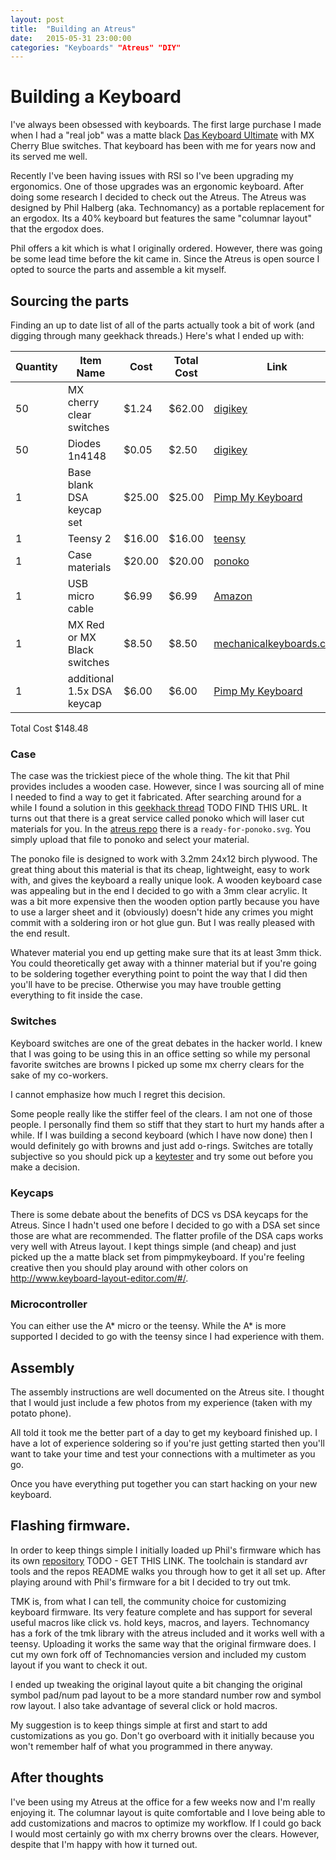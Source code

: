 ```yaml
---
layout: post
title:  "Building an Atreus"
date:   2015-05-31 23:00:00
categories: "Keyboards" "Atreus" "DIY"
---
```


# Building a Keyboard

I've always been obsessed with keyboards. The first large purchase I made when I had a "real job" was a matte black [Das Keyboard Ultimate](http://www.daskeyboard.com/model-s-ultimate/) with MX Cherry Blue switches. That keyboard has been with me for years now and its served me well.  

Recently I've been having issues with RSI so I've been upgrading my ergonomics. One of those upgrades was an ergonomic keyboard. After doing some research I decided to check out the Atreus. The Atreus was designed by Phil Halberg (aka. Technomancy) as a portable replacement for an ergodox. Its a 40% keyboard but features the same "columnar layout" that the ergodox does.

Phil offers a kit which is what I originally ordered. However, there was going
be some lead time before the kit came in. Since the Atreus is open source I
opted to source the parts and assemble a kit myself.

## Sourcing the parts

Finding an up to date list of all of the parts actually took a bit of work (and digging through many geekhack threads.) Here's what I ended up with:

Quantity | Item Name             | Cost   | Total Cost | Link
---------|-----------------------|--------|------------|-----
50 | MX cherry clear switches    |  $1.24 |    $62.00  | [digikey](http://www.digikey.com/product-search/en?x=0&y=0&lang=en&site=us&keywords=mx+cherry+clear)
50 | Diodes 1n4148               |  $0.05 |     $2.50  | [digikey](http://www.digikey.com/product-detail/en/1N4148TA/1N4148TACT-ND/1532747)
1	 | Base blank DSA keycap set   | $25.00 |    $25.00  | [Pimp My Keyboard](http://keyshop.pimpmykeyboard.com/products/full-keysets/dsa-blank-sets-1)
1	 | Teensy 2	                   | $16.00	|    $16.00  | [teensy](https://www.pjrc.com/store/teensy.html)
1	 | Case materials	             | $20.00 |	   $20.00  | [ponoko](https://www.ponoko.com/)
1	 | USB micro cable             |  $6.99 |     $6.99  | [Amazon](http://www.amazon.com/Cable-Matters%C2%AE-Premium-Hi-Speed-Micro-B/dp/B00IG9LSGM/ref=sr_1_1?s=electronics&ie=UTF8&qid=1433097350&sr=1-1&keywords=usb-cable-micro)
1	 | MX Red or MX Black switches |  $8.50 |     $8.50  | [mechanicalkeyboards.com](http://mechanicalkeyboards.com/shop/index.php?l=product_detail&p=103)
1	 | additional 1.5x DSA keycap  |  $6.00 |     $6.00  | [Pimp My Keyboard](http://keyshop.pimpmykeyboard.com/products/blank-key-packs/dcs-1-5-space)

Total Cost		$148.48

### Case

The case was the trickiest piece of the whole thing. The kit that Phil provides includes a wooden case. However, since I was sourcing all of mine I needed to find a way to get it fabricated. After searching around for a while I found a solution in this [geekhack thread]() TODO FIND THIS URL.  It turns out that there is a great service called ponoko which will laser cut materials for you.  In the [atreus repo](https://github.com/technomancy/atreus) there is a `ready-for-ponoko.svg`.  You simply upload that file to ponoko and select your material.

The ponoko file is designed to work with 3.2mm 24x12 birch plywood. The great thing about this material is that its cheap, lightweight, easy to work with, and gives the keyboard a really unique look. A wooden keyboard case was appealing but in the end I decided to go with a 3mm clear acrylic. It was a bit more expensive then the wooden option partly because you have to use a larger sheet and it (obviously) doesn't hide any crimes you might commit with a soldering iron or hot glue gun. But I was really pleased with the end result.

Whatever material you end up getting make sure that its at least 3mm thick. You could theoretically get away with a thinner material but if you're going to be soldering together everything point to point the way that I did then you'll have to be precise.  Otherwise you may have trouble getting everything to fit inside the case.

### Switches

Keyboard switches are one of the great debates in the hacker world. I knew that I was going to be using this in an office setting so while my personal favorite switches are browns I picked up some mx cherry clears for the sake of my co-workers.

I cannot emphasize how much I regret this decision.  

Some people really like the stiffer feel of the clears. I am not one of those people. I personally find them so stiff that they start to hurt my hands after a while. If I was building a second keyboard (which I have now done) then I would definitely go with browns and just add o-rings. Switches are totally subjective so you should pick up a [keytester](http://www.amazon.com/Max-Keyboard-Keycap-Cherry-Sampler/dp/B00N6DXTW4) and try some out before you make a decision.

### Keycaps

There is some debate about the benefits of DCS vs DSA keycaps for the Atreus. Since I hadn't used one before I decided to go with a DSA set since those are what are recommended. The flatter profile of the DSA caps works very well with Atreus layout. I kept things simple (and cheap) and just picked up the a matte black set from pimpmykeyboard. If you're feeling creative then you should play around with other colors on  http://www.keyboard-layout-editor.com/#/.

### Microcontroller

You can either use the A* micro or the teensy. While the A* is more supported I decided to go with the teensy since I had experience with them.

## Assembly

The assembly instructions are well documented on the Atreus site. I thought that I would just include a few photos from my experience (taken with my potato phone).

All told it took me the better part of a day to get my keyboard finished up. I have a lot of experience soldering so if you're just getting started then you'll want to take your time and test your connections with a multimeter as you go.

Once you have everything put together you can start hacking on your new keyboard.

## Flashing firmware.

In order to keep things simple I initially loaded up Phil's firmware which has its own [repository]() TODO - GET THIS LINK. The toolchain is standard avr tools and the repos README walks you through how to get it all set up. After playing around with Phil's firmware for a bit I decided to try out tmk.

TMK is, from what I can tell, the community choice for customizing keyboard firmware. Its very feature complete and has support for several useful macros like click vs. hold keys, macros, and layers. Technomancy has a fork of the tmk library with the atreus included and it works well with a teensy. Uploading it works the same way that the original firmware does. I cut my own fork off of Technomancies version and included my custom layout if you want to check it out.

I ended up tweaking the original layout quite a bit changing the original symbol pad/num pad layout to be a more standard number row and symbol row layout. I also take advantage of several click or hold macros.

My suggestion is to keep things simple at first and start to add customizations as you go. Don't go overboard with it initially because you won't remember half of what you programmed in there anyway.

## After thoughts

I've been using my Atreus at the office for a few weeks now and I'm really enjoying it. The columnar layout is quite comfortable and I love being able to add customizations and macros to optimize my workflow.  If I could go back I would most certainly go with mx cherry browns over the clears. However, despite that I'm happy with how it turned out.
